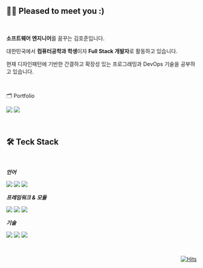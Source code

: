 <div align=left> 
  
  ## 👋🏻 Pleased to meet you :)

  <br>

  **소프트웨어 엔지니어**를 꿈꾸는 김호준입니다.

  대한민국에서 **컴퓨터공학과 학생**이자 **Full Stack 개발자**로 활동하고 있습니다.
  
  현재 디자인패턴에 기반한 간결하고 확장성 있는 프로그래밍과 DevOps 기술을 공부하고 있습니다.
  
  <br>

  🗂 Portfolio
  
  <a href="https://bedecked-trapezoid-a3f.notion.site/84f74bb7bc81466e8d684d8ce5942167"><img src="https://img.shields.io/badge/Notion-white?style=flat-square&logo=Notion&logoColor=000000&link=https://www.linkedin.com/in/%ED%98%B8%EC%A4%80-%EA%B9%80-a2302523b/"/></a>
  <a href="https://www.linkedin.com/in/%ED%98%B8%EC%A4%80-%EA%B9%80-a2302523b/"><img src="https://img.shields.io/badge/LinkedIn-0A66C2?style=flat-square&logo=linkedIn&logoColor=white&link=https://www.linkedin.com/in/%ED%98%B8%EC%A4%80-%EA%B9%80-a2302523b/"/></a>
  
</div>
  
  </br>

## 🛠 Teck Stack

  <br>

<div align=left>
  
  _**언어**_
  
  <img src="https://img.shields.io/badge/C++-00599C?style=flat-square&logo=c%2B%2B&logoColor=white"/></a>
  <img src="https://img.shields.io/badge/TypeScript-3178C6?style=flat-square&logo=TypeScript&logoColor=white"/></a>
  <img src="https://img.shields.io/badge/Java-d73629?style=flat-square&logo=java&logoColor=white"/></a>
  
  _**프레임워크 & 모듈**_
  
  <img src="https://img.shields.io/badge/React & React Native-20232a?style=flat-square&logo=React&logoColor=61DAFB"/></a>
  <img src="https://img.shields.io/badge/Express-black?style=flat-square&logo=Express&logoColor=white"/></a>
  <img src="https://img.shields.io/badge/Spring Boot-6DB33F?style=flat-square&logo=springboot&logoColor=white"/></a>
  
  _**기술**_
 
  <img src="https://img.shields.io/badge/Amazon AWS-232F3E?style=flat-square&logo=Amazon AWS&logoColor=FF9900"/></a>
  <img src="https://img.shields.io/badge/Docker-2496ED?style=flat-square&logo=docker&logoColor=white"/></a>
  <img src="https://img.shields.io/badge/NGINX-009639?style=flat-square&logo=nginx&logoColor=white"/></a>
  
</div>

</br>

<div align=right>

  [![Hits](https://hits.seeyoufarm.com/api/count/incr/badge.svg?url=https%3A%2F%2Fgithub.com%2FHoooooou-Jun&count_bg=%23CD1D1D&title_bg=%233F3F3F&icon=github.svg&icon_color=%23FFFFFF&title=Github&edge_flat=true)](https://hits.seeyoufarm.com)

</div>
